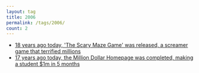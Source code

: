```yaml
---
layout: tag
title: 2006
permalink: /tags/2006/
count: 2
---
```


- [18 years ago today, 'The Scary Maze Game' was released, a screamer game that terrified millions](https://history.jakelee.co.uk/the-scary-maze-game-screamer-decompiled/)
- [17 years ago today, the Million Dollar Homepage was completed, making a student $1m in 5 months](https://history.jakelee.co.uk/million-dollar-homepage/)
